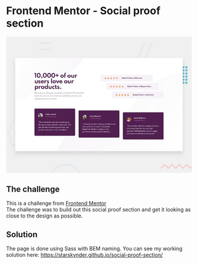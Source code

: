 # Frontend Mentor - Social proof section

![Design preview for the Social proof section coding challenge](./design/desktop-preview.jpg)


## The challenge
This is a challenge from [Frontend Mentor](https://www.frontendmentor.io/solutions) <br>
The challenge was to build out this social proof section and get it looking as close to the design as possible.

## Solution
The page is done using Sass with BEM naming.
You can see my working solution here: https://starskynder.github.io/social-proof-section/
